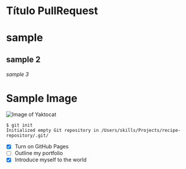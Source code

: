 # Título PullRequest



# sample
## sample 2
###### sample 3


# Sample Image
 
![Image of Yaktocat](https://octodex.github.com/images/yaktocat.png)


```
$ git init
Initialized empty Git repository in /Users/skills/Projects/recipe-repository/.git/
```


- [x] Turn on GitHub Pages
- [ ] Outline my portfolio
- [x] Introduce myself to the world

